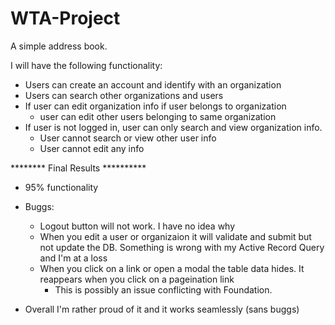 WTA-Project
===========

A simple address book. 

I will have the following functionality:
- Users can create an account and identify with an organization
- Users can search other organizations and users
- If user can edit organization info if user belongs to organization
  - user can edit other users belonging to same organization
- If user is not logged in, user can only search and view organization info.
  - User cannot search or view other user info
  - User cannot edit any info
  

******** Final Results **********

- 95% functionality
- Buggs:
  - Logout button will not work. I have no idea why
  - When you edit a user or organizaion it will validate and submit but not update the DB. Something is wrong with my Active Record Query and I'm at a loss 
  - When you click on a link or open a modal the table data hides. It reappears when you click on a pageination link 
    - This is possibly an issue conflicting with Foundation. 

- Overall I'm rather proud of it and it works seamlessly (sans buggs) 
  
